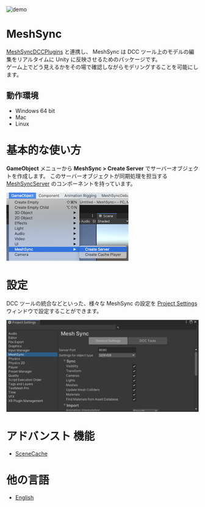 ![demo](../images/Demo.gif)

# MeshSync

[MeshSyncDCCPlugins](https://github.com/Unity-Technologies/MeshSyncDCCPlugins) と連携し、
MeshSync は DCC ツール上のモデルの編集をリアルタイムに Unity に反映させるためのパッケージです。  
ゲーム上でどう見えるかをその場で確認しながらモデリングすることを可能にします。



## 動作環境

- Windows 64 bit
- Mac
- Linux

# 基本的な使い方

**GameObject** メニューから **MeshSync > Create Server** でサーバーオブジェクトを作成します。
このサーバーオブジェクトが同期処理を担当する [MeshSyncServer](MeshSyncServer.md) のコンポーネントを持っています。

![Menu](../images/MenuCreateServer.png)

# 設定

DCC ツールの統合などといった、様々な MeshSync の設定を 
[Project Settings](ProjectSettings.md) ウィンドウで設定することができます。

![Settings](../images/ProjectSettings.png)


# アドバンスト 機能
- [SceneCache](SceneCache.md)

# 他の言語
- [English](../index.md)


